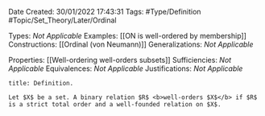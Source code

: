 <div class="topSpace"></div>

Date Created: 30/01/2022 17:43:31
Tags: #Type/Definition #Topic/Set_Theory/Later/Ordinal

Types: <i>Not Applicable</i>
Examples: [[ON is well-ordered by membership]]
Constructions: [[Ordinal (von Neumann)]]
Generalizations: <i>Not Applicable</i>

Properties: [[Well-ordering well-orders subsets]]
Sufficiencies: <i>Not Applicable</i>
Equivalences: <i>Not Applicable</i>
Justifications: <i>Not Applicable</i>

``` ad-Definition
title: Definition.

Let $X$ be a set. A binary relation $R$ <b>well-orders $X$</b> if $R$ is a strict total order and a well-founded relation on $X$.

```
